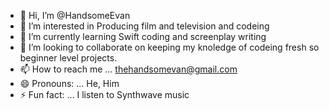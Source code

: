 - 👋 Hi, I’m @HandsomeEvan
- 👀 I’m interested in Producing film and television and codeing
- 🌱 I’m currently learning Swift coding and screenplay writing
- 💞️ I’m looking to collaborate on keeping my knoledge of codeing fresh so beginner level projects.
- 📫 How to reach me ... thehandsomevan@gmail.com
- 😄 Pronouns: ... He, Him
- ⚡ Fun fact: ... I listen to Synthwave music

<!---
HandsomeEvan/HandsomeEvan is a ✨ special ✨ repository because its `README.md` (this file) appears on your GitHub profile.
You can click the Preview link to take a look at your changes.
--->
